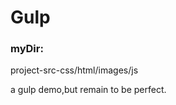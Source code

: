 # Gulp
### myDir:

project-src-css/html/images/js
            

a gulp demo,but remain to be perfect.
